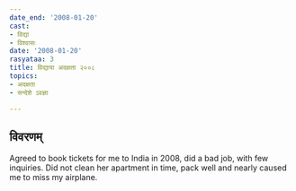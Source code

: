 ```yaml
---
date_end: '2008-01-20'
cast:
- विद्या
- विश्वासः
date: '2008-01-20'
rasyataa: 3
title: विद्याया अदक्षता २००८
topics:
- अदक्षता
- सन्देशे ऽवज्ञा

---
```


## विवरणम्
Agreed to book tickets for me to India in 2008, did a bad job, with few inquiries.
Did not clean her apartment in time, pack well and nearly caused me to miss my airplane.

